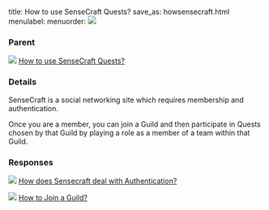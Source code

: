 title: How to use SenseCraft Quests?
save_as: howsensecraft.html
menulabel:
menuorder:
![]({static}/images/ibis/issue.png)

### Parent
![]({static}/images/ibis/issue_sm.png) [How to use SenseCraft Quests?](usequests.html)

### Details
SenseCraft is a social networking site which requires membership and authentication.

Once you are a member, you can join a Guild and then participate in Quests chosen by that Guild by playing a role as a member of a team within that Guild.

### Responses
![]({static}/images/ibis/issue_sm.png) [How does Sensecraft deal with Authentication?](howauthenticate.html)

![]({static}/images/ibis/issue_sm.png) [How to Join a Guild?](howjoinguild.html)